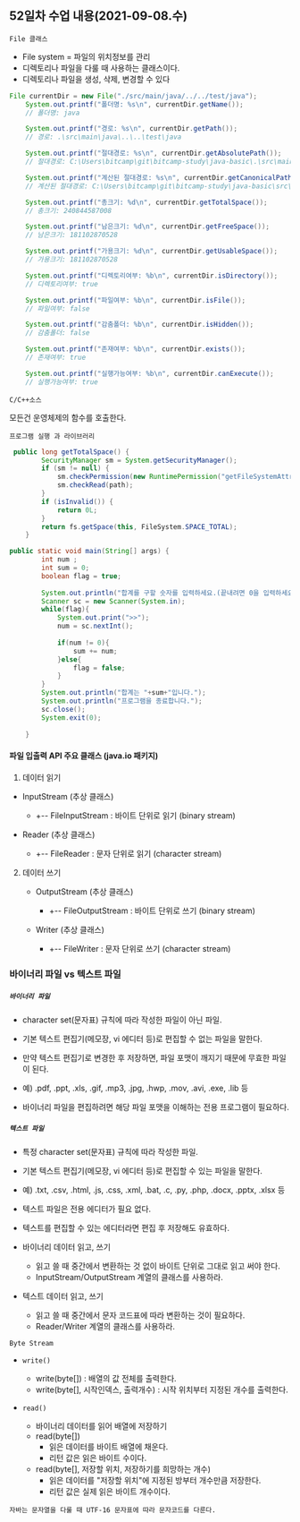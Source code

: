 ## 52일차 수업 내용(2021-09-08.수)

` File 클래스 `

- File system = 파일의 위치정보를 관리
- 디렉토리나 파일을 다룰 때 사용하는 클래스이다.
- 디렉토리나 파일을 생성, 삭제, 변경할 수 있다

``` java
File currentDir = new File("./src/main/java/../../test/java");
    System.out.printf("폴더명: %s\n", currentDir.getName());
	// 폴더명: java

    System.out.printf("경로: %s\n", currentDir.getPath());
	// 경로: .\src\main\java\..\..\test\java

    System.out.printf("절대경로: %s\n", currentDir.getAbsolutePath());
	// 절대경로: C:\Users\bitcamp\git\bitcamp-study\java-basic\.\src\main\java\..\..\test\java

    System.out.printf("계산된 절대경로: %s\n", currentDir.getCanonicalPath());
	// 계산된 절대경로: C:\Users\bitcamp\git\bitcamp-study\java-basic\src\test\java

    System.out.printf("총크기: %d\n", currentDir.getTotalSpace());
	// 총크기: 240844587008

    System.out.printf("남은크기: %d\n", currentDir.getFreeSpace());
	// 남은크기: 181102870528

    System.out.printf("가용크기: %d\n", currentDir.getUsableSpace());
	// 가용크기: 181102870528

    System.out.printf("디렉토리여부: %b\n", currentDir.isDirectory());
	// 디렉토리여부: true

    System.out.printf("파일여부: %b\n", currentDir.isFile());
	// 파일여부: false

    System.out.printf("감춤폴더: %b\n", currentDir.isHidden());
	// 감춤폴더: false

    System.out.printf("존재여부: %b\n", currentDir.exists());
	// 존재여부: true

    System.out.printf("실행가능여부: %b\n", currentDir.canExecute());
	// 실행가능여부: true

```





` C/C++소스 `



모든건 운영체제의 함수를 호출한다.



` 프로그램 실행 과 라이브러리 `







``` java
 public long getTotalSpace() {
        SecurityManager sm = System.getSecurityManager();
        if (sm != null) {
            sm.checkPermission(new RuntimePermission("getFileSystemAttributes"));
            sm.checkRead(path);
        }
        if (isInvalid()) {
            return 0L;
        }
        return fs.getSpace(this, FileSystem.SPACE_TOTAL);
    }
```

``` java
public static void main(String[] args) {
        int num ;
        int sum = 0;
        boolean flag = true;
        
        System.out.println("합계를 구할 숫자를 입력하세요.(끝내려면 0을 입력하세요.)");
        Scanner sc = new Scanner(System.in);
        while(flag){
            System.out.print(">>");
            num = sc.nextInt();
            
            if(num != 0){
                sum += num;
            }else{
                flag = false;
            }
        }
        System.out.println("합계는 "+sum+"입니다.");
        System.out.println("프로그램을 종료합니다.");
        sc.close();
        System.exit(0);
        
    }
```



#### 파일 입출력 API 주요 클래스 (java.io 패키지)

 1) 데이터 읽기

   - InputStream (추상 클래스)
     - +-- FileInputStream : 바이트 단위로 읽기 (binary stream)

   - Reader (추상 클래스)
     - +-- FileReader : 문자 단위로 읽기 (character stream)

  2. 데이터 쓰기

     - OutputStream (추상 클래스)
       - +-- FileOutputStream : 바이트 단위로 쓰기 (binary stream)

     - Writer (추상 클래스)
       - +-- FileWriter : 문자 단위로 쓰기 (character stream)



 ### 바이너리 파일 vs 텍스트 파일
##### ` 바이너리 파일 `

- character set(문자표) 규칙에 따라 작성한 파일이 아닌 파일.

 - 기본 텍스트 편집기(메모장, vi 에디터 등)로 편집할 수 없는 파일을 말한다.
 - 만약 텍스트 편집기로 변경한 후 저장하면, 파일 포맷이 깨지기 때문에 무효한 파일이 된다.
 - 예) .pdf, .ppt, .xls, .gif, .mp3, .jpg, .hwp, .mov, .avi, .exe, .lib 등
 - 바이너리 파일을 편집하려면 해당 파일 포맷을 이해하는 전용 프로그램이 필요하다.

##### ` 텍스트 파일 `

 - 특정 character set(문자표) 규칙에 따라 작성한 파일.
 - 기본 텍스트 편집기(메모장, vi 에디터 등)로 편집할 수 있는 파일을 말한다.
 - 예) .txt, .csv, .html, .js, .css, .xml, .bat, .c, .py, .php, .docx, .pptx, .xlsx 등
 - 텍스트 파일은 전용 에디터가 필요 없다.
 - 텍스트를 편집할 수 있는 에디터라면 편집 후 저장해도 유효하다.
 - 바이너리 데이터 읽고, 쓰기
    - 읽고 쓸 때 중간에서 변환하는 것 없이 바이트 단위로 그대로 읽고 써야 한다.
    - InputStream/OutputStream 계열의 클래스를 사용하라.

- 텍스트 데이터 읽고, 쓰기
   - 읽고 쓸 때 중간에서 문자 코드표에 따라 변환하는 것이 필요하다.
   - Reader/Writer 계열의 클래스를 사용하라.

` Byte Stream `

- ` write() `
  - write(byte[]) : 배열의 값 전체를 출력한다.
  - write(byte[], 시작인덱스, 출력개수) : 시작 위치부터 지정된 개수를 출력한다.

- ` read() `
  - 바이너리 데이터를 읽어 배열에 저장하기
  - read(byte[])
    - 읽은 데이터를 바이트 배열에 채운다.
    - 리턴 값은 읽은 바이트 수이다.
  - read(byte[], 저장할 위치, 저장하기를 희망하는 개수)
    - 읽은 데이터를 "저장할 위치"에 지정된 방부터 개수만큼 저장한다.
    - 리턴 값은 실제 읽은 바이트 개수이다.



` 자바는 문자열을 다룰 때 UTF-16 문자표에 따라 문자코드를 다룬다. `